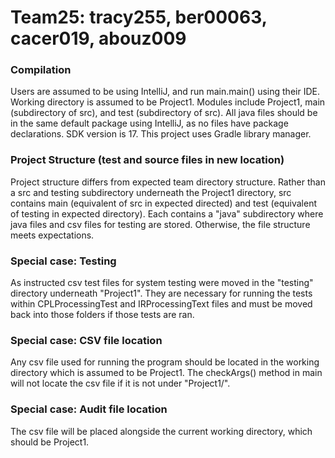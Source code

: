 # Team25: tracy255, ber00063, cacer019, abouz009

### Compilation
Users are assumed to be using IntelliJ, and run main.main() using their IDE.
Working directory is assumed to be Project1.
Modules include Project1, main (subdirectory of src), and test (subdirectory of src).
All java files should be in the same default package using IntelliJ, as no files 
have package declarations.
SDK version is 17.
This project uses Gradle library manager.

### Project Structure (test and source files in new location)
Project structure differs from expected team directory structure. Rather than a src
and testing subdirectory underneath the Project1 directory, src contains main
(equivalent of src in expected directed) and test (equivalent of testing in expected
directory). Each contains a "java" subdirectory where java files and csv files for
testing are stored. Otherwise, the file structure meets expectations.

### Special case: Testing
As instructed csv test files for system testing were moved in the "testing" directory
underneath "Project1". They are necessary for running the tests within CPLProcessingTest 
and IRProcessingText files and must be moved back into those folders if those tests are ran.

### Special case: CSV file location
Any csv file used for running the program should be located in the working directory
which is assumed to be Project1. The checkArgs() method in main will not locate the
csv file if it is not under "Project1/".

### Special case: Audit file location
The csv file will be placed alongside the current working directory, which should be 
Project1.

